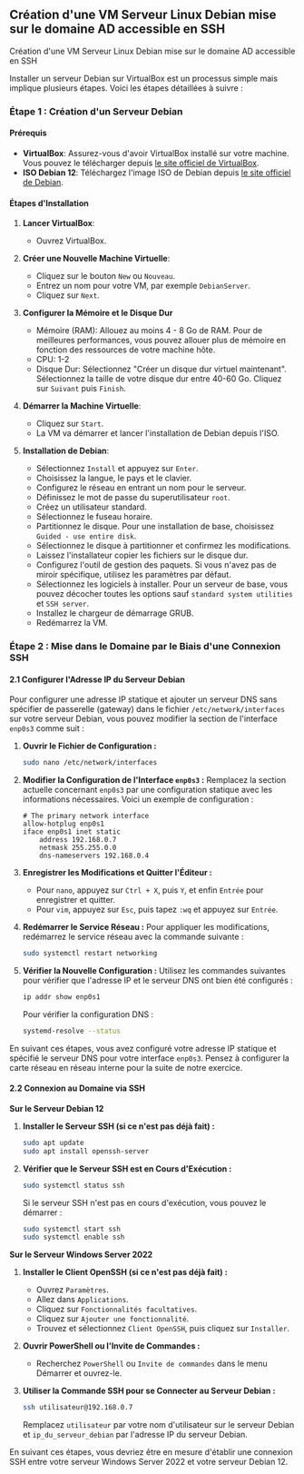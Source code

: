 ## Création d'une VM Serveur Linux Debian mise sur le domaine AD accessible en SSH

Création d'une VM Serveur Linux Debian mise sur le domaine AD accessible en SSH 

Installer un serveur Debian sur VirtualBox est un processus simple mais implique plusieurs étapes. Voici les étapes détaillées à suivre :

### Étape 1 : Création d'un Serveur Debian

#### Prérequis

- **VirtualBox**: Assurez-vous d'avoir VirtualBox installé sur votre machine. Vous pouvez le télécharger depuis [le site officiel de VirtualBox](https://www.virtualbox.org/).
- **ISO Debian 12**: Téléchargez l'image ISO de Debian depuis [le site officiel de Debian](https://www.debian.org/distrib/).

#### Étapes d'Installation

1. **Lancer VirtualBox**:
   - Ouvrez VirtualBox.

2. **Créer une Nouvelle Machine Virtuelle**:
   - Cliquez sur le bouton `New` ou `Nouveau`.
   - Entrez un nom pour votre VM, par exemple `DebianServer`.
   - Cliquez sur `Next`.

3. **Configurer la Mémoire et le Disque Dur**
   - Mémoire (RAM): Allouez au moins 4 - 8 Go de RAM. Pour de meilleures performances, vous pouvez allouer plus de mémoire en fonction des ressources de votre machine hôte.
   - CPU: 1-2
   - Disque Dur: Sélectionnez "Créer un disque dur virtuel maintenant". Sélectionnez la taille de votre disque dur entre 40-60 Go. Cliquez sur `Suivant` puis `Finish`.

4. **Démarrer la Machine Virtuelle**:
   - Cliquez sur `Start`.
   - La VM va démarrer et lancer l'installation de Debian depuis l'ISO.

5. **Installation de Debian**:
   - Sélectionnez `Install` et appuyez sur `Enter`.
   - Choisissez la langue, le pays et le clavier.
   - Configurez le réseau en entrant un nom pour le serveur.
   - Définissez le mot de passe du superutilisateur `root`.
   - Créez un utilisateur standard.
   - Sélectionnez le fuseau horaire.
   - Partitionnez le disque. Pour une installation de base, choisissez `Guided - use entire disk`.
   - Sélectionnez le disque à partitionner et confirmez les modifications.
   - Laissez l'installateur copier les fichiers sur le disque dur.
   - Configurez l'outil de gestion des paquets. Si vous n'avez pas de miroir spécifique, utilisez les paramètres par défaut.
   - Sélectionnez les logiciels à installer. Pour un serveur de base, vous pouvez décocher toutes les options sauf `standard system utilities` et `SSH server`.
   - Installez le chargeur de démarrage GRUB.
   - Redémarrez la VM.

### Étape 2 : Mise dans le Domaine par le Biais d'une Connexion SSH

#### 2.1 Configurer l'Adresse IP du Serveur Debian

Pour configurer une adresse IP statique et ajouter un serveur DNS sans spécifier de passerelle (gateway) dans le fichier `/etc/network/interfaces` sur votre serveur Debian, vous pouvez modifier la section de l'interface `enp0s3` comme suit :

1. **Ouvrir le Fichier de Configuration :**
   ```bash
   sudo nano /etc/network/interfaces
   ```

2. **Modifier la Configuration de l'Interface `enp0s3` :**
   Remplacez la section actuelle concernant `enp0s3` par une configuration statique avec les informations nécessaires. Voici un exemple de configuration :
   ```plaintext
   # The primary network interface
   allow-hotplug enp0s1
   iface enp0s1 inet static
       address 192.168.0.7
       netmask 255.255.0.0
       dns-nameservers 192.168.0.4
   ```

3. **Enregistrer les Modifications et Quitter l'Éditeur :**
   - Pour `nano`, appuyez sur `Ctrl + X`, puis `Y`, et enfin `Entrée` pour enregistrer et quitter.
   - Pour `vim`, appuyez sur `Esc`, puis tapez `:wq` et appuyez sur `Entrée`.

4. **Redémarrer le Service Réseau :**
   Pour appliquer les modifications, redémarrez le service réseau avec la commande suivante :
   ```bash
   sudo systemctl restart networking
   ```

5. **Vérifier la Nouvelle Configuration :**
   Utilisez les commandes suivantes pour vérifier que l'adresse IP et le serveur DNS ont bien été configurés :
   ```bash
   ip addr show enp0s1
   ```

   Pour vérifier la configuration DNS :
   ```bash
   systemd-resolve --status
   ```

En suivant ces étapes, vous avez configuré votre adresse IP statique et spécifié le serveur DNS pour votre interface `enp0s3`. Pensez à configurer la carte réseau en réseau interne pour la suite de notre exercice.

#### 2.2 Connexion au Domaine via SSH

**Sur le Serveur Debian 12**

1. **Installer le Serveur SSH (si ce n'est pas déjà fait) :**
   ```bash
   sudo apt update
   sudo apt install openssh-server
   ```

2. **Vérifier que le Serveur SSH est en Cours d'Exécution :**
   ```bash
   sudo systemctl status ssh
   ```

   Si le serveur SSH n'est pas en cours d'exécution, vous pouvez le démarrer :
   ```bash
   sudo systemctl start ssh
   sudo systemctl enable ssh
   ```

**Sur le Serveur Windows Server 2022**

1. **Installer le Client OpenSSH (si ce n'est pas déjà fait) :**
   - Ouvrez `Paramètres`.
   - Allez dans `Applications`.
   - Cliquez sur `Fonctionnalités facultatives`.
   - Cliquez sur `Ajouter une fonctionnalité`.
   - Trouvez et sélectionnez `Client OpenSSH`, puis cliquez sur `Installer`.

2. **Ouvrir PowerShell ou l'Invite de Commandes :**
   - Recherchez `PowerShell` ou `Invite de commandes` dans le menu Démarrer et ouvrez-le.

3. **Utiliser la Commande SSH pour se Connecter au Serveur Debian :**
   ```bash
   ssh utilisateur@192.168.0.7
   ```
   Remplacez `utilisateur` par votre nom d'utilisateur sur le serveur Debian et `ip_du_serveur_debian` par l'adresse IP du serveur Debian.

En suivant ces étapes, vous devriez être en mesure d'établir une connexion SSH entre votre serveur Windows Server 2022 et votre serveur Debian 12.
